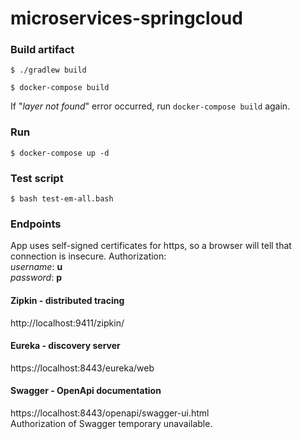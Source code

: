 # microservices-springcloud

### Build artifact
```$ ./gradlew build```

```$ docker-compose build```

If "_layer not found_" error occurred, run ```docker-compose build``` again.

### Run
```$ docker-compose up -d```
### Test script
```$ bash test-em-all.bash```

### Endpoints
App uses self-signed certificates for https, so a browser will tell that connection is insecure.
Authorization: <br>
_username_: **u** <br>
_password_: **p**
#### Zipkin - distributed tracing
http://localhost:9411/zipkin/
#### Eureka - discovery server
https://localhost:8443/eureka/web
#### Swagger - OpenApi documentation
https://localhost:8443/openapi/swagger-ui.html <br>
Authorization of Swagger temporary unavailable.
